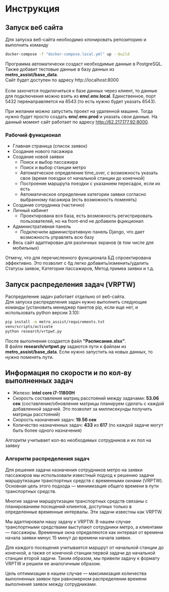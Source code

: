 # Инструкция

## Запуск веб сайта


Для запуска веб-сайта необходимо клонировать репозиторию и выполнить команду
```sh
docker-compose -f "docker-compose.local.yml" up --build
```
Программа автоматически создаст необходимые данные в PostgreSQL. Также добавит тестовые данные в базу данных из <b>metro_assist/base_data</b>.<br>
Сайт будет доступен по адресу http://localhost:8000 <br><br>
Если захочется подключиться к базе данных через клиент, то данные для подключения можно взять из <b>env/.env.local</b>. Единственное, порт 5432 перенаправляется на 6543 (то есть нужно будет указать 6543).<br>

При желании можно запустить проект на удаленной машине. Тогда нужно будет просто создать <b>env/.env.prod</b> и указать свои данные.
На данный момент сайт работает по адресу http://62.217.177.92:8000.

### Рабочий функционал

 - Главная страница (список заявок)
 - Создание нового пасажира
 - Создание новой заявки
   - Поиск и выбор пассажира
   - Поиск и выбор станции метро
   - Автоматческое определение time_over, с возможность указать свое (время поездки от начальной станции до конечной)
   - Построение маршрута поездки с указанием пересадок, если их есть
   - Автоматическое определение категории заявки согласно выбранному пасажира (есть возможность поменять)
 - Создание сотрудника (частично)
 - Личный кабинет
   - Проектирована вся база, есть возможность регистрировать пользователей, но на front-end не добавили фцнкционал
 - Административная панель
    - Подключили административную панель Django, что дает возможность управлять всю базу
 - Весь сайт адаптирован для различных экранов (в том числе для мобильных)

Отмечу, что для перечисленного функционала БД спроектирована эффективно. Это позволит с бд легко добавить/изменить/удалить Статусы заявок, Категории пассажиров, Метод примеа заявки и т.д.

## Запуск распределения задач (VRPTW)
Распределение задач работает отдельно от веб-сайта. <br>
Для запуска распределения задач нужно выполнить следующие команды (установить менеджер пакетов pip, если еще нет, и использовать python версии 3.10):
```sh
pip install -m metro_assist/requirements.txt
venv/scripts/activate
python research/vrtpwt.py
```
После выполнения создается файл <b>"Расписание.xlsx"</b>.<br>
В файле <b>research/vrtpwt.py</b> задаются пути к файлам из <b>metro_assist/base_data</b>. Если нужно запустить на новых данных, то нужно поменять пути.

## Информация по скорости и по кол-ву выполненных задач
 - Железо: <b>intel core i7-11800H</b>
 - Скорость составления матриц расстояний между задачами: <b>53.06 сек</b> (составление/обновление матрицы планируем сделать с каждой добавленной задачей. Это позволит за миллисекунды получить матрицы расстояний)
 - Скорость назначения задач: <b>19.56 сек</b>
 - Количество назначенных задач: <b>433</b> из <b>617</b> (по каждой задаче могут быть более одного назначения)

Алгоритм учитывает кол-во необходимых сотрудников и их пол на заявку

### Алгоритм распределения задач

Для решения задачи назначения сотрудников метро на заявки пассажиров мы использовали известный подход к решению задачи маршрутизации транспортных средств с временными окнами (VRPTW). Основная цель этого подхода — минимизация общего времени в пути транспортных средств.

Многие задачи маршрутизации транспортных средств связаны с планированием посещений клиентов, доступных только в определенные временные интервалы. Эти задачи известны как VRPTW.

Мы адаптировали нашу задачу к VRPTW. В нашем случае транспортными средствами выступают сотрудники метро, а клиентами — пассажиры. Временные окна определяются как интервал от времени начала заявки минус 15 минут до времени начала заявки.

Для каждого посещения учитывается маршрут от начальной станции до конечной, а также от конечной станции первой задачи до начальной станции второй задачи. Таким образом, мы привели задачу к формату VRPTW и решили ее аналогичным образом.

Цель оптимизации в нашем случае — максимизация количества выполненных заявок при равномерном распределении времени выполнения заявок между сотрудниками.
 
